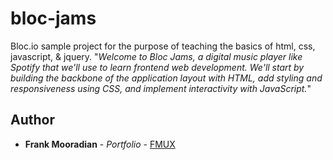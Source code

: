 # bloc-jams

Bloc.io sample project for the purpose of teaching the basics of html, css, javascript, & jquery.
"*Welcome to Bloc Jams, a digital music player like Spotify that we'll use to learn frontend web development. We'll start by building the backbone of the application layout with HTML, add styling and responsiveness using CSS, and implement interactivity with JavaScript.*"

## Author

* **Frank Mooradian** - *Portfolio* - [FMUX](https://fmux.design)

